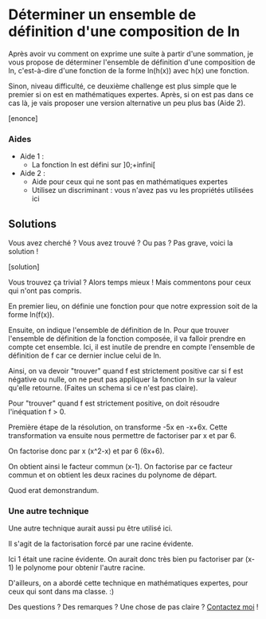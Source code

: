 # Déterminer un ensemble de définition d'une composition de ln

Après avoir vu comment on exprime une suite à partir d'une sommation, je vous propose de déterminer l'ensemble de définition d'une composition de ln, c'est-à-dire d'une fonction de la forme ln(h(x)) avec h(x) une fonction.

Sinon, niveau difficulté, ce deuxième challenge est plus simple que le premier si on est en mathématiques expertes. Après, si on est pas dans ce cas là, je vais proposer une version alternative un peu plus bas (Aide 2).

[enonce]

### Aides

- Aide 1 :
    * La fonction ln est défini sur ]0;+infini[
- Aide 2 :
    * Aide pour ceux qui ne sont pas en mathématiques expertes
    * Utilisez un discriminant : vous n'avez pas vu les propriétés utilisées ici

## Solutions

Vous avez cherché ? Vous avez trouvé ? Ou pas ? Pas grave, voici la solution !

[solution]

Vous trouvez ça trivial ? Alors temps mieux ! Mais commentons pour ceux qui n'ont pas compris.

En premier lieu, on définie une fonction pour que notre expression soit de la forme ln(f(x)).

Ensuite, on indique l'ensemble de définition de ln. Pour que trouver l'ensemble de définition de la fonction composée, il va falloir prendre en compte cet ensemble. Ici, il est inutile de prendre en compte l'ensemble de définition de f car ce dernier inclue celui de ln.

Ainsi, on va devoir "trouver" quand f est strictement positive car si f est négative ou nulle, on ne peut pas appliquer la fonction ln sur la valeur qu'elle retourne. (Faites un schema si ce n'est pas claire).

Pour "trouver" quand f est strictement positive, on doit résoudre l'inéquation f > 0.

Première étape de la résolution, on transforme -5x en -x+6x. Cette transformation va ensuite nous permettre de factoriser par x et par 6.

On factorise donc par x (x^2-x) et par 6 (6x+6). 

On obtient ainsi le facteur commun (x-1). On factorise par ce facteur commun et on obtient les deux racines du polynome de départ.

Quod erat demonstrandum.

### Une autre technique

Une autre technique aurait aussi pu être utilisé ici.

Il s'agit de la factorisation forcé par une racine évidente. 

Ici 1 était une racine évidente. On aurait donc très bien pu factoriser par (x-1) le polynome pour obtenir l'autre racine.

D'ailleurs, on a abordé cette technique en mathématiques expertes, pour ceux qui sont dans ma classe. :)

Des questions ? Des remarques ? Une chose de pas claire ? [Contactez moi](https://blog.anhgelus.world/contact/) !

